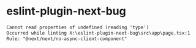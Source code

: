 # eslint-plugin-next-bug

```txt
Cannot read properties of undefined (reading 'type')
Occurred while linting X:\eslint-plugin-next-bug\src\app\page.tsx:1
Rule: "@next/next/no-async-client-component"
```